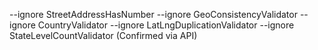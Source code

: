 --ignore StreetAddressHasNumber --ignore GeoConsistencyValidator --ignore CountryValidator --ignore LatLngDuplicationValidator --ignore StateLevelCountValidator (Confirmed via API)
